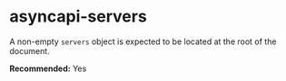 # asyncapi-servers

A non-empty `servers` object is expected to be located at the root of the document.

**Recommended:** Yes
